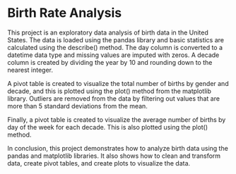 # Birth Rate Analysis

This project is an exploratory data analysis of birth data in the United States. The data is loaded using the pandas library and basic statistics are calculated using the describe() method. The day column is converted to a datetime data type and missing values are imputed with zeros. A decade column is created by dividing the year by 10 and rounding down to the nearest integer.

A pivot table is created to visualize the total number of births by gender and decade, and this is plotted using the plot() method from the matplotlib library. Outliers are removed from the data by filtering out values that are more than 5 standard deviations from the mean.

Finally, a pivot table is created to visualize the average number of births by day of the week for each decade. This is also plotted using the plot() method.

In conclusion, this project demonstrates how to analyze birth data using the pandas and matplotlib libraries. It also shows how to clean and transform data, create pivot tables, and create plots to visualize the data.
